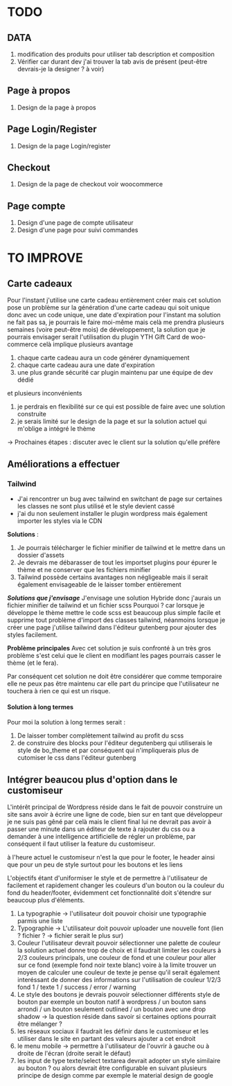 # TODO

## DATA
1) modification des produits pour utiliser tab description et composition
2) Vérifier car durant dev j'ai trouver la tab avis de présent (peut-être devrais-je la designer ? à voir)

## Page à propos
1) Design de la page à propos

## Page Login/Register
1) Design de la page Login/register

## Checkout
1) Design de la page de checkout voir woocommerce

## Page compte
1) Design d'une page de compte utilisateur
2) Design d'une page pour suivi commandes

# TO IMPROVE

## Carte cadeaux
Pour l'instant j'utilise une carte cadeau entièrement créer mais cet solution pose un problème sur la génération
d'une carte cadeau qui soit unique donc avec un code unique, une date d'expiration pour l'instant ma solution ne
fait pas sa, je pourrais le faire moi-même mais celà me prendra plusieurs semaines (voire peut-être mois) de développement, la solution que je pourrais envisager serait l'utilisation du plugin YTH Gift Card de woo-commerce
celà implique plusieurs avantage
1.  chaque carte cadeau aura un code générer dynamiquement
2.  chaque carte cadeau aura une date d'expiration
3.  une plus grande sécurité car plugin maintenu par une équipe de dev dédié

et plusieurs inconvénients
1. je perdrais en flexibilité sur ce qui est possible de faire avec une solution construite
2. je serais limité sur le design de la page et sur la solution actuel qui m'oblige a intégré le thème

-> Prochaines étapes : discuter avec le client sur la solution qu'elle préfère

## Améliorations a effectuer

### Tailwind
- J'ai rencontrer un bug avec tailwind en switchant de page sur certaines les classes ne sont plus utilisé et le style devient cassé
- j'ai du non seulement installer le plugin wordpress mais également importer les styles via le CDN

**Solutions** :
1. Je pourrais télécharger le fichier minifier de tailwind et le mettre dans un dossier d'assets
2. Je devrais me débarasser de tout les importset plugins pour épurer le thème et ne conserver que les fichiers minifier
3. Tailwind possède certains avantages non négligeable mais il serait également envisageable de le laisser tomber entièrement

***Solutions que j'envisage*** J'envisage une solution Hybride donc j'aurais un fichier minifier de tailwind et un fichier scss Pourquoi ? car lorsque je développe le thème mettre le code scss est beaucoup plus simple facile et supprime tout problème d'import des classes tailwind, néanmoins lorsque je créer une page j'utilise tailwind dans l'éditeur gutenberg pour ajouter des styles facilement.


**Problème principales** Avec cet solution je suis confronté à un très gros problème s'est celui que le client en modifiant les pages pourrais casser le thème (et le fera).

Par conséquent cet solution ne doit être considérer que comme temporaire elle ne peux pas être maintenu car elle part du principe que l'utilisateur ne touchera à rien ce qui est un risque.

#### Solution à long termes
Pour moi la solution à long termes serait :

1. De laisser tomber complètement tailwind au profit du scss
2. de construire des blocks pour l'éditeur degutenberg qui utiliserais le style de bo_theme et par conséquent qui n'impliquerais plus de cutomiser le css dans l'éditeur gutenberg

## Intégrer beaucou plus d'option dans le customiseur

L'intérêt principal de Wordpress réside dans le fait de pouvoir construire un site sans avoir à écrire une ligne de code, bien sur en tant que développeur je ne suis pas gêné par celà mais le client final lui ne devrait pas avoir à passer une minute dans un éditeur de texte à rajouter du css ou a demander à une intelligence artificielle de régler un problème, par conséquent il faut utiliser la feature du customiseur.

à l'heure actuel le customiseur n'est la que pour le footer, le header ainsi que pour un peu de style surtout pour les boutons et les liens

L'objectifs étant d'uniformiser le style et de permettre à l'utilisateur de facilement et rapidement changer les couleurs d'un bouton ou la couleur du fond du header/footer, évidemment cet fonctionnalité doit s'étendre sur beaucoup plus d'éléments.

1. La typographie ->  l'utilisateur doit pouvoir choisir une typographie parmis une liste
2. Typographie -> L'utilisateur doit pouvoir uploader une nouvelle font (lien ? fichier ? -> fichier serait le plus sur)
3. Couleur l'utilisateur devrait pouvoir sélectionner une palette de couleur la solution actuel donne trop de choix et il faudrait limiter les couleurs à 2/3 couleurs principals, une couleur de fond et une couleur pour aller sur ce fond (exemple fond noir texte blanc) voire à la limite trouver un moyen de calculer une couleur de texte  je pense qu'il serait également interéssant de donner des informations sur l'utilisation de couleur 1/2/3 fond 1 / texte 1 / success / error / warning
4. Le style des boutons je devrais pouvoir sélectionner différents style de bouton par exemple un bouton natif à wordpress / un bouton sans arrondi / un bouton seulement outlined / un bouton avec une drop shadow -> la question réside dans savoir si certaines options pourrait être mélanger ?
5. les réseaux sociaux il faudrait les définir dans le customiseur et les utiliser dans le site en partant des valeurs ajouter a cet endroit
6. le menu mobile -> permettre à l'utilisateur de l'ouvrir à gauche ou à droite de l'écran (droite serait le défaut)
7. les input de type texte/select textarea devrait adopter un style similaire au bouton ? ou alors devrait être configurable en suivant plusieurs principe de design comme par exemple le material design de google